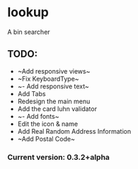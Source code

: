 # lookup

A bin searcher


## TODO:
 - ~Add responsive views~
 - ~Fix KeyboardType~
 - ~- Add responsive text~
 - Add Tabs
 - Redesign the main menu
 - Add the card luhn validator
 - ~- Add fonts~
 - Edit the icon & name
 - Add Real Random Address Information
 - ~Add Postal Code~
 
 ### Current version: 0.3.2+alpha
